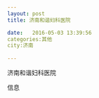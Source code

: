 ```yaml
--- 
layout: post 
title: 济南和谐妇科医院

date:   2016-05-03 13:39:56 
categories:其他  
city:济南
  
--- 
```

   
济南和谐妇科医院

信息

